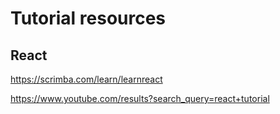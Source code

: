 # Tutorial resources

## React
https://scrimba.com/learn/learnreact

https://www.youtube.com/results?search_query=react+tutorial